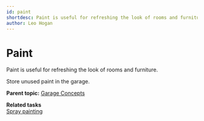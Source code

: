 ```yaml
---
id: paint
shortdesc: Paint is useful for refreshing the look of rooms and furniture.
author: Leo Hogan
---
```


# Paint

Paint is useful for refreshing the look of rooms and furniture.

Store unused paint in the garage.

**Parent topic:** [Garage Concepts](garageconceptsoverview.md "A well-stocked garage can be the envy of the neighborhood.")

**Related tasks**  
[Spray painting](spraypainting.md "When paint is applied using a spray nozzle, it is referred to as spray painting.")



